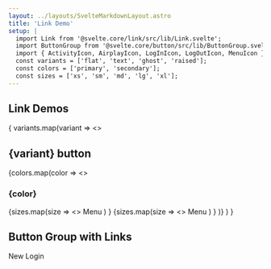 ```yaml
---
layout: ../layouts/SvelteMarkdownLayout.astro
title: 'Link Demo'
setup: |
  import Link from '@svelte.core/link/src/lib/Link.svelte';
  import ButtonGroup from '@svelte.core/button/src/lib/ButtonGroup.svelte';
  import { ActivityIcon, AirplayIcon, LogInIcon, LogOutIcon, MenuIcon } from 'svelte-feathers';
  const variants = ['flat', 'text', 'ghost', 'raised'];
  const colors = ['primary', 'secondary'];
  const sizes = ['xs', 'sm', 'md', 'lg', 'xl'];
---
```


## Link Demos

{ variants.map(variant =>
<>

<h2>{variant} button</h2>
{colors.map(color => 
<>
<h3>{color}</h3>
{sizes.map(size =>
<>
<Link variant={variant} color={color} size={size} icon={MenuIcon} client:visible>Menu</Link>
</>
)
}
{sizes.map(size =>
<>
<Link variant={variant} color={color} size={size} icon={MenuIcon} disabled={true} client:visible>Menu</Link>
</>
)
}
</>
)}
</>
)
}

## Button Group with Links

<ButtonGroup>
  <Link color="primary" size="md">New</Link>
  <Link color="secondary" size="md">Login</Link>
</ButtonGroup>
